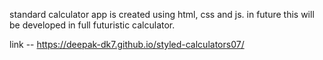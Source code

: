 standard calculator app is created using html, css and js. 
in future this will be developed in full futuristic calculator.

link -- https://deepak-dk7.github.io/styled-calculators07/
